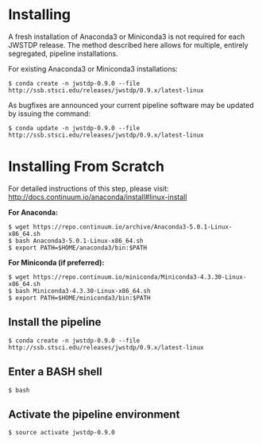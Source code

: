 # Installing

A fresh installation of Anaconda3 or Miniconda3 is not required for each JWSTDP release. The method described here allows for multiple, entirely segregated, pipeline installations.

For existing Anaconda3 or Miniconda3 installations:

```
$ conda create -n jwstdp-0.9.0 --file http://ssb.stsci.edu/releases/jwstdp/0.9.x/latest-linux
```

As bugfixes are announced your current pipeline software may be updated by issuing the command:

```
$ conda update -n jwstdp-0.9.0 --file http://ssb.stsci.edu/releases/jwstdp/0.9.x/latest-linux
```

# Installing From Scratch

For detailed instructions of this step, please visit: http://docs.continuum.io/anaconda/install#linux-install

**For Anaconda:**

```
$ wget https://repo.continuum.io/archive/Anaconda3-5.0.1-Linux-x86_64.sh
$ bash Anaconda3-5.0.1-Linux-x86_64.sh
$ export PATH=$HOME/anaconda3/bin:$PATH
```

**For Miniconda (if preferred):**

```
$ wget https://repo.continuum.io/miniconda/Miniconda3-4.3.30-Linux-x86_64.sh
$ bash Miniconda3-4.3.30-Linux-x86_64.sh
$ export PATH=$HOME/miniconda3/bin:$PATH
```

## Install the pipeline

```
$ conda create -n jwstdp-0.9.0 --file http://ssb.stsci.edu/releases/jwstdp/0.9.x/latest-linux
```

## Enter a BASH shell

```
$ bash
```

## Activate the pipeline environment

```
$ source activate jwstdp-0.9.0
```
